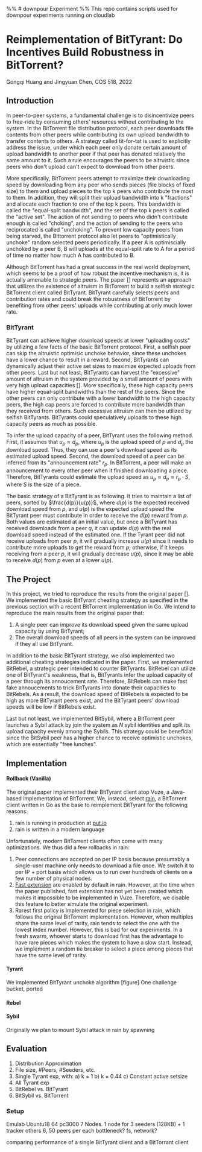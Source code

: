 %% # downpour Experiment
%% This repo contains scripts used for downpour experiments running on cloudlab

# Reimplementation of BitTyrant: Do Incentives Build Robustness in BitTorrent?

Gongqi Huang and Jingyuan Chen, COS 518, 2022

## Introduction
In peer-to-peer systems, a fundamental challenge is to disincentivize peers to 
free-ride by consuming others' resources without contributing to the system. In 
the BitTorrent file distribution protocol, each peer downloads file contents from
other peers while contributing its own upload bandwidth to transfer contents to 
others. A strategy called tit-for-tat is used to explicitly address the issue,
under which each peer only donate certain amount of upload bandwidth to another peer 
if that peer has donated relatively the same amount to it. Such a rule encourages
the peers to be altruistic since peers who don't upload can't expect to download 
from other peers.

More specifically, BitTorrent peers attempt to maximize their downloading
speed by downloading from any peer who sends pieces (file blocks of fixed size)
to them and upload pieces to the top k peers who contribute the most to them. 
In addition, they will split their upload bandwidth into k "fractions" and allocate
each fraction to one of the top k peers. This bandwidth is called the 
"equal-split bandwidth", and the set of the top k peers is called the "active set".
The action of not sending to peers who didn't contribute enough is called "choking",
and the action of sending to the peers who reciprocated is called "unchoking". 
To prevent low capacity peers from being starved, the Bittorrent protocol also
let peers to "optimistically unchoke" random selected peers periodically. If a peer A
is optimiscially unchoked by a peer B, B will uploads at the equal-split rate to
A for a period of time no matter how much A has contributed to B.

Although BitTorrent has had a great success in the real world deployment, which
seems to be a proof of how robust the incentive mechanism is, it is actually
amenable to strategic peers. The paper [] represents an approach that
utilizes the existence of altruism in BitTorrent to build a selfish strategic BitTorrent 
client called BitTyrant. BitTyrant carefully selects peers and contribution rates and 
could break the robustness of BitTorrent by benefiting from other peers' uploads while 
contributing at only much lower rate.

### BitTyrant
BitTyrant can achieve higher download speeds at lower "uploading costs" by utilizing
a few facts of the basic BitTorrent protocol. First, a selfish peer can skip the
altruistic optimisic unchoke behavior, since these unchokes have a lower chance
to result in a reward. Second, BitTyrants can dynamically adjust their active set sizes
to maximize expected uploads from other peers. Last but not least, BitTyrants can harvest
the "excessive" amount of altruism in the system provided by a small amount of peers 
with very high upload capacities []. More specifically, these high capacity peers have 
higher equal-split bandwidths than the rest of the peers. Since the other peers can only 
contribute with a lower bandwidth to the high capacity peers, the high cap peers
are forced to contribute more bandwidth than they received from others. Such
excessive altruism can then be utilized by selfish BitTyrants. BitTyrants could 
speculatively uploads to these high capacity peers as much as possible. 

To infer the upload capacity of a peer, BitTyrant uses the following method. First, it 
assumes that $u_p \approx d_p$, where $u_p$ is the upload speed of $p$ and $d_p$ the download
speed. Thus, they can use a peer's download speed as its estimated upload speed. Second,
the download speed of a peer can be inferred from its "announcement rate" $r_p$. In BitTorrent,
a peer will make an announcement to every other peer when it finished downloading a piece. 
Therefore, BitTyrants could estimate the upload speed as $u_p \approx d_p \approx r_p \cdot S$,
where $S$ is the size of a piece.

The basic strategy of a BitTyrant is as following. It tries to maintain a list of peers, sorted
by $\frac{d(p)}{u(p)}$, where $d(p)$ is the expected received download speed from $p$, and 
$u(p)$ is the expected upload speed the BitTyrant peer must contribute in order to receive
the $d(p)$ reward from $p$. Both values are estimated at an initial value, but once a BitTyrant
has received downloads from a peer $q$, it can update $d(q)$ with the real download speed
instead of the estimated one. If the Tyrant peer did not receive uploads from peer $p$, it will
gradually increase $u(p)$ since it needs to contribute more uploads to get the reward from $p$; 
otherwise, if it keeps receiving from a peer $p$, it will gradually decrease $u(p)$, since it 
may be able to receive $d(p)$ from $p$ even at a lower $u(p)$.


## The Project
In this project, we tried to reproduce the results from the original paper []. We implemented the
basic BitTyrant cheating strategy as specified in the previous section with a recent BitTorrent 
implementation in Go. We intend to reproduce the main results from the original paper that:
1. A single peer can improve its download speed given the same upload capacity by using BitTyrant;
2. The overall download speeds of all peers in the system can be improved if they all use BitTyrant.

In addition to the basic BitTyrant strategy, we also implemented two additional cheating strategies
indicated in the paper. First, we implemented BitRebel, a strategic peer intended to counter BitTyrants.
BitRebel can utilize one of BitTyrant's weakness, that is, BitTyrants infer the upload capacity of 
a peer through its annoucement rate. Therefore, BitRebels can make fast fake annoucements to trick
BitTyrants into donate their capacities to BitRebels. As a result, the download speed of BitRebels
is expected to be high as more BitTyrant peers exist, and the BitTyrant peers' download speeds will
be low if BitRebels exist.

Last but not least, we implemented BitSybil, where a BitTorrent peer launches a Sybil attack by 
join the system as $N$ sybil identities and split its upload capacity evenly among the Sybils. 
This strategy could be beneficial since the BitSybil peer has a higher chance to receive optimistic 
unchokes, which are essentially "free lunches". 

## Implementation

#### Rollback (Vanilla)

The original paper implemented their BitTyrant client atop Vuze, a Java-based implementation
of BitTorrent. We, instead, select [rain](https://github.com/cenkalti/rain), a BitTorrent
client written in Go as the base to reimplement BitTyrant for the following reasons:

1. rain is running in production at [put.io](https://put.io/)
2. rain is written in a modern language

Unfortunately, modern BitTorrent clients often come with many optimizations. We thus
did a few rollbacks in rain:

1. Peer connections are accepted on per IP basis because presumably a single-user
   machine only needs to download a file once. We switch it to per IP + port basis
   which allows us to run over hundreds of clients on a few number of physical nodes.
2. [Fast extension](http://bittorrent.org/beps/bep_0006.html) are enabled by default in rain.
   However, at the time when the paper published, fast extension has not yet been
   created which makes it impossible to be implemented in Vuze. Therefore, we disable
   this feature to better simulate the original experiment.
3. Rarest first policy is implemented for piece selection in rain, which follows the
   original BitTorrent implementation. However, when multiples share the same level
   of rarity, rain tends to select the one with the lowest index number. However,
   this is bad for our experiments. In a fresh swarm, whoever starts to download first
   has the advantage to have rare pieces which makes the system to have a slow start.
   Instead, we implement a random tie breaker to select a piece among pieces that
   have the same level of rarity.

#### Tyrant

We implemented BitTyrant unchoke algorithm [figure]
One challenge bucket, ported

#### Rebel


#### Sybil

Originally we plan to mount Sybil attack in rain by spawning

## Evaluation

1. Distribution Approximation
2. File size, #Peers, #Seeders, etc.
3. Single Tyrant exp, with:
    a) k = 1
    b) k = 0.44
    c) Constant active setsize
4. All Tyrant exp
5. BitRebel vs. BitTyrant
6. BitSybil vs. BitTorrent

### Setup

Emulab Ubuntu18 64 pc3000
7 Nodes. 1 node for 3 seeders (128KB) + 1 tracker
others 6, 50 peers per each
bottleneck? fs, network?

comparing performance of a single BitTyrant client and a BitTorrant
client






